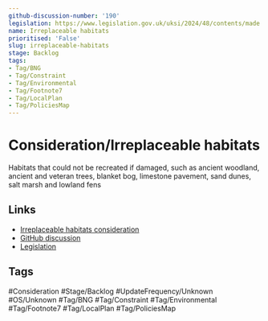 ```yaml
---
github-discussion-number: '190'
legislation: https://www.legislation.gov.uk/uksi/2024/48/contents/made
name: Irreplaceable habitats
prioritised: 'False'
slug: irreplaceable-habitats
stage: Backlog
tags:
- Tag/BNG
- Tag/Constraint
- Tag/Environmental
- Tag/Footnote7
- Tag/LocalPlan
- Tag/PoliciesMap
---
```


# Consideration/Irreplaceable habitats

Habitats that could not be recreated if damaged, such as ancient woodland, ancient and veteran trees, blanket bog, limestone pavement, sand dunes, salt marsh and lowland fens

## Links

* [Irreplaceable habitats consideration](https://design.planning.data.gov.uk/planning-consideration/irreplaceable-habitats)
* [GitHub discussion](https://github.com/digital-land/data-standards-backlog/discussions/190)
* [Legislation](https://www.legislation.gov.uk/uksi/2024/48/contents/made)

## Tags

#Consideration #Stage/Backlog #UpdateFrequency/Unknown #OS/Unknown #Tag/BNG #Tag/Constraint #Tag/Environmental #Tag/Footnote7 #Tag/LocalPlan #Tag/PoliciesMap